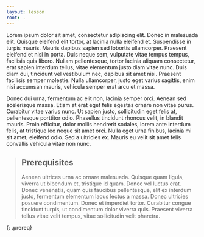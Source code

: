 ```yaml
---
layout: lesson
root: .
---
```

Lorem ipsum dolor sit amet, consectetur adipiscing elit. Donec in malesuada elit. Quisque eleifend elit tortor, at lacinia nulla eleifend et. Suspendisse in turpis mauris. Mauris dapibus sapien sed lobortis ullamcorper. Praesent eleifend et nisi in porta. Duis neque sem, vulputate vitae tempus tempus, facilisis quis libero. Nullam pellentesque, tortor lacinia aliquam consectetur, erat sapien interdum tellus, vitae elementum justo diam vitae nunc. Duis diam dui, tincidunt vel vestibulum nec, dapibus sit amet nisi. Praesent facilisis semper molestie. Nulla ullamcorper, justo eget varius sagittis, enim nisi accumsan mauris, vehicula semper erat arcu et massa.

Donec dui urna, fermentum ac elit non, lacinia semper orci. Aenean sed scelerisque massa. Etiam at erat eget felis egestas ornare non vitae purus. Curabitur vitae varius nunc. Ut sapien justo, sollicitudin eget felis at, pellentesque porttitor odio. Phasellus tincidunt rhoncus velit, in blandit mauris. Proin efficitur, dolor mollis hendrerit sodales, lorem ante interdum felis, at tristique leo neque sit amet orci. Nulla eget urna finibus, lacinia mi sit amet, eleifend odio. Sed a ultricies ex. Mauris eu velit sit amet felis convallis vehicula vitae non nunc.

> ## Prerequisites
>
> Aenean ultrices urna ac ornare malesuada. Quisque quam ligula, viverra ut bibendum et, tristique id quam. Donec vel luctus erat. Donec venenatis, quam quis faucibus pellentesque, elit ex interdum justo, fermentum elementum lacus lectus a massa. Donec ultricies posuere condimentum. Donec et imperdiet tortor. Curabitur congue tincidunt turpis, ut condimentum dolor viverra quis. Praesent viverra tellus vitae velit tempus, vitae sollicitudin velit pharetra.

{: .prereq}

